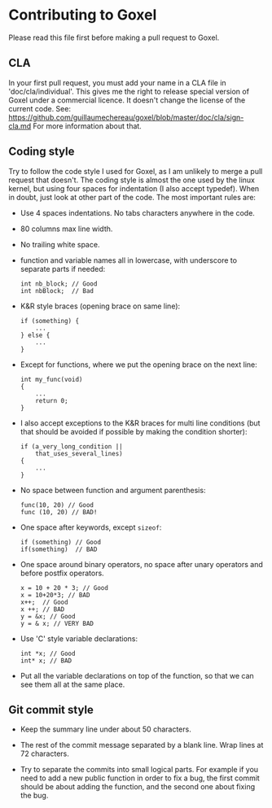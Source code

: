 # Contributing to Goxel

Please read this file first before making a pull request to Goxel.


## CLA

In your first pull request, you must add your name in a CLA file in
'doc/cla/individual'.  This gives me the right to release special version of
Goxel under a commercial licence.  It doesn't change the license of the current
code.  See:
https://github.com/guillaumechereau/goxel/blob/master/doc/cla/sign-cla.md
For more information about that.


## Coding style

Try to follow the code style I used for Goxel, as I am unlikely to merge a pull
request that doesn't.  The coding style is almost the one used by the linux
kernel, but using four spaces for indentation (I also accept typedef).  When in
doubt, just look at other part of the code.  The most important rules are:

- Use 4 spaces indentations.  No tabs characters anywhere in the code.

- 80 columns max line width.

- No trailing white space.

- function and variable names all in lowercase, with underscore to separate
  parts if needed:

      int nb_block; // Good
      int nbBlock;  // Bad

- K&R style braces (opening brace on same line):

      if (something) {
          ...
      } else {
          ...
      }

- Except for functions, where we put the opening brace on the next line:

      int my_func(void)
      {
          ...
          return 0;
      }

- I also accept exceptions to the K&R braces for multi line conditions
  (but that should be avoided if possible by making the condition shorter):

      if (a_very_long_condition ||
          that_uses_several_lines)
      {
          ...
      }

- No space between function and argument parenthesis:

      func(10, 20) // Good
      func (10, 20) // BAD!


- One space after keywords, except `sizeof`:

      if (something) // Good
      if(something)  // BAD

- One space around binary operators, no space after unary operators and
  before postfix operators.

      x = 10 + 20 * 3; // Good
      x = 10+20*3; // BAD
      x++;  // Good
      x ++; // BAD
      y = &x; // Good
      y = & x; // VERY BAD

- Use 'C' style variable declarations:

      int *x; // Good
      int* x; // BAD

- Put all the variable declarations on top of the function, so that we can
  see them all at the same place.


## Git commit style

- Keep the summary line under about 50 characters.

- The rest of the commit message separated by a blank line.  Wrap lines at
  72 characters.

- Try to separate the commits into small logical parts.  For example if you
  need to add a new public function in order to fix a bug, the first commit
  should be about adding the function, and the second one about fixing the
  bug.
